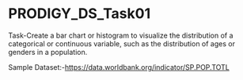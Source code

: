 # PRODIGY_DS_Task01
Task-Create a bar chart or histogram to visualize the distribution of a categorical or continuous variable, such as the distribution of ages or genders in a population.

Sample Dataset:-https://data.worldbank.org/indicator/SP.POP.TOTL
